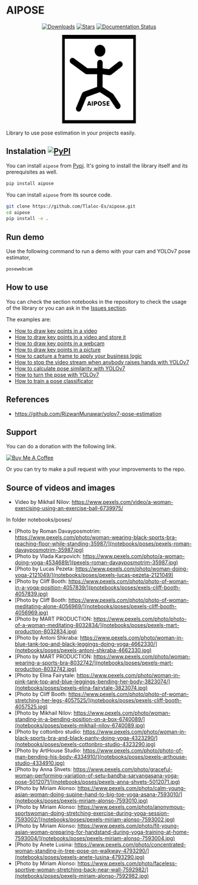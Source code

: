# AIPOSE

<div align="center">

[![Downloads](https://static.pepy.tech/personalized-badge/aipose?period=month&units=international_system&left_color=grey&right_color=blue&left_text=PyPi%20Downloads)](https://pepy.tech/project/aipose)
[![Stars](https://img.shields.io/github/stars/Tlaloc-Es/aipose?color=yellow&style=flat)](https://github.com/Tlaloc-Es/aipose/stargazers)
[![Documentation Status](https://readthedocs.org/projects/aipose/badge/?version=latest)](https://aipose.readthedocs.io/en/latest/?badge=latest)

</div>

<p align="center">
    <img src="https://raw.githubusercontent.com/Tlaloc-Es/aipose/master/logo.png" width="200" height="240"/>
</p>

Library to use pose estimation in your projects easily.
## Instalation [![PyPI](https://img.shields.io/pypi/v/aipose.svg)](https://pypi.org/project/aipose/)

You can install `aipose` from [Pypi](https://pypi.org/project/aipose/). It's going to install the library itself and its prerequisites as well.

```bash
pip install aipose
```

You can install `aipose` from its source code.

```bash
git clone https://github.com/Tlaloc-Es/aipose.git
cd aipose
pip install -e .
```

## Run demo

Use the following command to run a demo with your cam and YOLOv7 pose estimator,

```bash
posewebcam
```

## How to use

You can check the section notebooks in the repository to check the usage of the library or you can ask in the [Issues section](https://github.com/Tlaloc-Es/aipose/issues).

The examples are:

* [How to draw key points in a video](https://github.com/Tlaloc-Es/aipose/blob/master/notebooks/video.ipynb)
* [How to draw key points in a video and store it](https://github.com/Tlaloc-Es/aipose/blob/master/notebooks/process_and_save_video.ipynb)
* [How to draw key points in a webcam](https://github.com/Tlaloc-Es/aipose/blob/master/notebooks/webcam.ipynb)
* [How to draw key points in a picture](https://github.com/Tlaloc-Es/aipose/blob/master/notebooks/plot_keypoints.ipynb)
* [How to capture a frame to apply your business logic](https://github.com/Tlaloc-Es/aipose/blob/master/notebooks/custom%20manager.ipynb)
* [How to stop the video stream when anybody raises hands with YOLOv7](https://github.com/Tlaloc-Es/aipose/blob/master/notebooks/process_keypoints.ipynb)
* [How to calculate pose similarity with YOLOv7](https://github.com/Tlaloc-Es/aipose/blob/master/notebooks/pose_similarity.ipynb)
* [How to turn the pose with YOLOv7](https://github.com/Tlaloc-Es/aipose/blob/master/notebooks/pose_similarity.ipynb)
* [How to train a pose classificator](https://github.com/Tlaloc-Es/aipose/blob/master/notebooks/Pose_Classificator.ipynb)

## References

* https://github.com/RizwanMunawar/yolov7-pose-estimation

## Support

You can do a donation with the following link.

<a href="https://www.buymeacoffee.com/tlaloc" target="_blank"><img src="https://cdn.buymeacoffee.com/buttons/default-orange.png" alt="Buy Me A Coffee" height="41" width="174"></a>

Or you can try to make a pull request with your improvements to the repo.

## Source of videos and images

* Video by Mikhail Nilov: https://www.pexels.com/video/a-woman-exercising-using-an-exercise-ball-6739975/

In folder notebooks/poses/

* [Photo by Roman Davayposmotrim: https://www.pexels.com/photo/woman-wearing-black-sports-bra-reaching-floor-while-standing-35987/](notebooks/poses/pexels-roman-davayposmotrim-35987.jpg)
* [Photo by Vlada Karpovich: https://www.pexels.com/photo/a-woman-doing-yoga-4534689/](pexels-roman-davayposmotrim-35987.jpg)
* [Photo by Lucas Pezeta: https://www.pexels.com/photo/woman-doing-yoga-2121049/](notebooks/poses/pexels-lucas-pezeta-2121049)
* [Photo by Cliff  Booth: https://www.pexels.com/photo/photo-of-woman-in-a-yoga-position-4057839/](pnotebooks/poses/exels-cliff-booth-4057839.jpg)
* [Photo by Cliff  Booth: https://www.pexels.com/photo/photo-of-woman-meditating-alone-4056969/](notebooks/poses/pexels-cliff-booth-4056969.jpg)
* [Photo by MART  PRODUCTION: https://www.pexels.com/photo/photo-of-a-woman-meditating-8032834/](notebooks/poses/pexels-mart-production-8032834.jpg)
* [Photo by Antoni Shkraba: https://www.pexels.com/photo/woman-in-blue-tank-top-and-black-leggings-doing-yoga-4662330/](notebooks/poses/pexels-antoni-shkraba-4662330.jpg)
* [Photo by MART  PRODUCTION: https://www.pexels.com/photo/woman-wearing-a-sports-bra-8032742/](notebooks/poses/pexels-mart-production-8032742.jpg)
* [Photo by Elina Fairytale: https://www.pexels.com/photo/woman-in-pink-tank-top-and-blue-leggings-bending-her-body-3823074/](notebooks/poses/pexels-elina-fairytale-3823074.jpg)
* [Photo by Cliff  Booth: https://www.pexels.com/photo/photo-of-woman-stretching-her-legs-4057525/](notebooks/poses/pexels-cliff-booth-4057525.jpg)
* [Photo by Mikhail Nilov: https://www.pexels.com/photo/woman-standing-in-a-bending-position-on-a-box-6740089/](notebooks/poses/pexels-mikhail-nilov-6740089.jpg)
* [Photo by cottonbro studio: https://www.pexels.com/photo/woman-in-black-sports-bra-and-black-panty-doing-yoga-4323290/](notebooks/poses/pexels-cottonbro-studio-4323290.jpg)
* [Photo by ArtHouse Studio: https://www.pexels.com/photo/photo-of-man-bending-his-body-4334910/](notebooks/poses/pexels-arthouse-studio-4334910.jpg)
* [Photo by Anna Shvets: https://www.pexels.com/photo/graceful-woman-performing-variation-of-setu-bandha-sarvangasana-yoga-pose-5012071/](notebooks/poses/pexels-anna-shvets-5012071.jpg)
* [Photo by Miriam Alonso: https://www.pexels.com/photo/calm-young-asian-woman-doing-supine-hand-to-big-toe-yoga-asana-7593010/](notebooks/poses/pexels-miriam-alonso-7593010.jpg)
* [Photo by Miriam Alonso: https://www.pexels.com/photo/anonymous-sportswoman-doing-stretching-exercise-during-yoga-session-7593002/](notebooks/poses/pexels-miriam-alonso-7593002.jpg)
* [Photo by Miriam Alonso: https://www.pexels.com/photo/fit-young-asian-woman-preparing-for-handstand-during-yoga-training-at-home-7593004/](notebooks/poses/pexels-miriam-alonso-7593004.jpg)
* [Photo by Anete Lusina: https://www.pexels.com/photo/concentrated-woman-standing-in-tree-pose-on-walkway-4793290/](notebooks/poses/pexels-anete-lusina-4793290.jpg)
* [Photo by Miriam Alonso: https://www.pexels.com/photo/faceless-sportive-woman-stretching-back-near-wall-7592982/](notebooks/poses/pexels-miriam-alonso-7592982.jpg)

